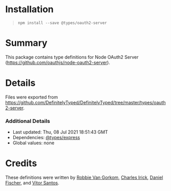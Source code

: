 # Installation
> `npm install --save @types/oauth2-server`

# Summary
This package contains type definitions for Node OAuth2 Server (https://github.com/oauthjs/node-oauth2-server).

# Details
Files were exported from https://github.com/DefinitelyTyped/DefinitelyTyped/tree/master/types/oauth2-server.

### Additional Details
 * Last updated: Thu, 08 Jul 2021 18:51:43 GMT
 * Dependencies: [@types/express](https://npmjs.com/package/@types/express)
 * Global values: none

# Credits
These definitions were written by [ Robbie Van Gorkom](https://github.com/vangorra), [Charles Irick](https://github.com/cirick), [Daniel Fischer](https://github.com/d-fischer), and [Vitor Santos](https://github.com/rvitorsantos).

